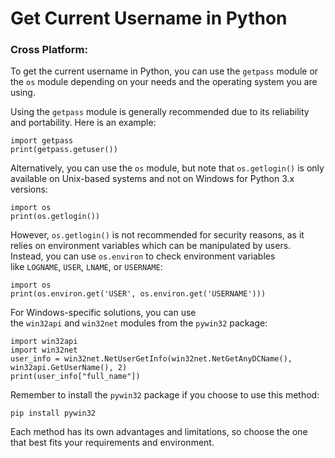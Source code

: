 # Get Current Username in Python

### Cross Platform:

To get the current username in Python, you can use the `getpass` module or the `os` module depending on your needs and the operating system you are using.

Using the `getpass` module is generally recommended due to its reliability and portability. Here is an example:

```
import getpass
print(getpass.getuser())
```

Alternatively, you can use the `os` module, but note that `os.getlogin()` is only available on Unix-based systems and not on Windows for Python 3.x versions:

```
import os
print(os.getlogin())
```

However, `os.getlogin()` is not recommended for security reasons, as it relies on environment variables which can be manipulated by users. Instead, you can use `os.environ` to check environment variables like `LOGNAME`, `USER`, `LNAME`, or `USERNAME`:

```
import os
print(os.environ.get('USER', os.environ.get('USERNAME')))
```

For Windows-specific solutions, you can use the `win32api` and `win32net` modules from the `pywin32` package:

```
import win32api
import win32net
user_info = win32net.NetUserGetInfo(win32net.NetGetAnyDCName(), win32api.GetUserName(), 2)
print(user_info["full_name"])
```

Remember to install the `pywin32` package if you choose to use this method:

```
pip install pywin32
```

Each method has its own advantages and limitations, so choose the one that best fits your requirements and environment.